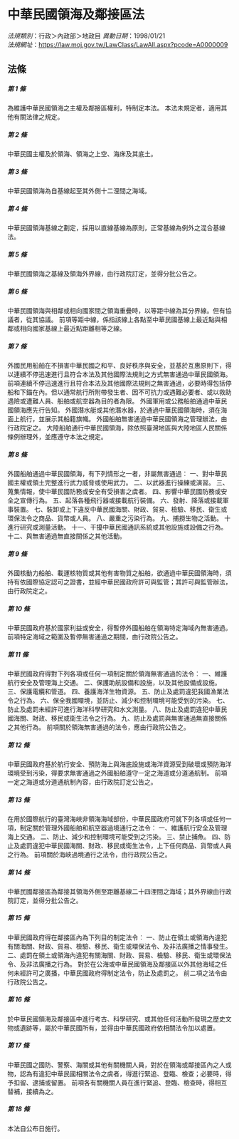 # 中華民國領海及鄰接區法

*法規類別*：行政＞內政部＞地政目
*異動日期*：1998/01/21  
*法規網址*：https://law.moj.gov.tw/LawClass/LawAll.aspx?pcode=A0000009



## 法條
##### 第 1 條
為維護中華民國領海之主權及鄰接區權利，特制定本法。
本法未規定者，適用其他有關法律之規定。

##### 第 2 條
中華民國主權及於領海、領海之上空、海床及其底土。

##### 第 3 條
中華民國領海為自基線起至其外側十二浬間之海域。

##### 第 4 條
中華民國領海基線之劃定，採用以直線基線為原則，正常基線為例外之混合基線法。

##### 第 5 條
中華民國領海之基線及領海外界線，由行政院訂定，並得分批公告之。

##### 第 6 條
中華民國領海與相鄰或相向國家間之領海重疊時，以等距中線為其分界線。但有協議者，從其協議。
前項等距中線，係指該線上各點至中華民國基線上最近點與相鄰或相向國家基線上最近點距離相等之線。

##### 第 7 條
外國民用船舶在不損害中華民國之和平、良好秩序與安全，並基於互惠原則下，得以連續不停迅速進行且符合本法及其他國際法規則之方式無害通過中華民國領海。
前項連續不停迅速進行且符合本法及其他國際法規則之無害通過，必要時得包括停船和下錨在內。但以通常航行所附帶發生者、因不可抗力或遇難必要者、或以救助遇險或遭難人員、船舶或航空器為目的者為限。
外國軍用或公務船舶通過中華民國領海應先行告知。
外國潛水艇或其他潛水器，於通過中華民國領海時，須在海面上航行，並展示其船籍旗幟。
外國船舶無害通過中華民國領海之管理辦法，由行政院定之。
大陸船舶通行中華民國領海，除依照臺灣地區與大陸地區人民關係條例辦理外，並應遵守本法之規定。

##### 第 8 條
外國船舶通過中華民國領海，有下列情形之一者，非屬無害通過︰
一、對中華民國主權或領土完整進行武力威脅或使用武力。
二、以武器進行操練或演習。
三、蒐集情報，使中華民國防務或安全有受損害之虞者。
四、影響中華民國防務或安全之宣傳行為。
五、起落各種飛行器或接載航行裝備。
六、發射、降落或接載軍事裝置。
七、裝卸或上下違反中華民國海關、財政、貿易、檢驗、移民、衛生或環保法令之商品、貨幣或人員。
八、嚴重之污染行為。
九、捕撈生物之活動。
十  進行研究或測量活動。
十一、干擾中華民國通訊系統或其他設施或設備之行為。
十二、與無害通過無直接關係之其他活動。

##### 第 9 條
外國核動力船舶、載運核物質或其他有害物質之船舶，欲通過中華民國領海時，須持有依國際協定認可之證書，並經中華民國政府許可與監管；其許可與監管辦法，由行政院定之。

##### 第 10 條
中華民國政府基於國家利益或安全，得暫停外國船舶在領海特定海域內無害通過。
前項特定海域之範圍及暫停無害通過之期間，由行政院公告之。

##### 第 11 條
中華民國政府得對下列各項或任何一項制定關於領海無害通過的法令︰
一、維護航行安全及管理海上交通。
二、保護助航設備和設施，以及其他設備或設施。
三、保護電纜和管道。
四、養護海洋生物資源。
五、防止及處罰違犯我國漁業法令之行為。
六、保全我國環境，並防止、減少和控制環境可能受到的污染。
七、防止及處罰未經許可進行海洋科學研究和水文測量。
八、防止及處罰違犯中華民國海關、財政、移民或衛生法令之行為。
九、防止及處罰與無害通過無直接關係之其他行為。
前項關於領海無害通過的法令，應由行政院公告之。

##### 第 12 條
中華民國政府基於航行安全、預防海上與海底設施或海洋資源受到破壞或預防海洋環境受到污染，得要求無害通過之外國船舶遵守一定之海道或分道通航制。
前項一定之海道或分道通航制內容，由行政院訂定公告之。

##### 第 13 條
在用於國際航行的臺灣海峽非領海海域部份，中華民國政府可就下列各項或任何一項，制定關於管理外國船舶和航空器過境通行之法令︰
一、維護航行安全及管理海上交通。
二、防止、減少和控制環境可能受到之污染。
三、禁止捕魚。
四、防止及處罰違犯中華民國海關、財政、移民或衛生法令，上下任何商品、貨幣或人員之行為。
前項關於海峽過境通行之法令，由行政院公告之。

##### 第 14 條
中華民國鄰接區為鄰接其領海外側至距離基線二十四浬間之海域；其外界線由行政院訂定，並得分批公告之。

##### 第 15 條
中華民國政府得在鄰接區內為下列目的制定法令︰
一、防止在領土或領海內違犯有關海關、財政、貿易、檢驗、移民、衛生或環保法令、及非法廣播之情事發生。
二、處罰在領土或領海內違犯有關海關、財政、貿易、檢驗、移民、衛生或環保法令、及非法廣播之行為。
對於在公海或中華民國領海及鄰接區以外其他海域之任何未經許可之廣播，中華民國政府得制定法令，防止及處罰之。
前二項之法令由行政院公告之。

##### 第 16 條
於中華民國領海及鄰接區中進行考古、科學研究、或其他任何活動所發現之歷史文物或遺跡等，屬於中華民國所有，並得由中華民國政府依相關法令加以處置。

##### 第 17 條
中華民國之國防、警察、海關或其他有關機關人員，對於在領海或鄰接區內之人或物，認為有違犯中華民國相關法令之虞者，得進行緊追、登臨、檢查；必要時，得予扣留、逮捕或留置。
前項各有關機關人員在進行緊追、登臨、檢查時，得相互替補，接續為之。

##### 第 18 條
本法自公布日施行。



